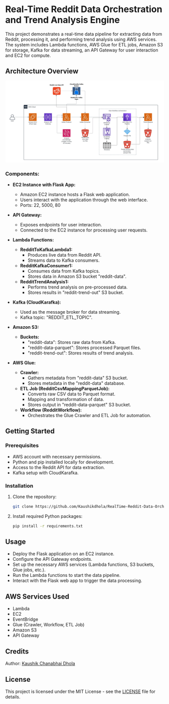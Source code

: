 # Real-Time Reddit Data Orchestration and Trend Analysis Engine

This project demonstrates a real-time data pipeline for extracting data from Reddit, processing it, and performing trend analysis using AWS services. The system includes Lambda functions, AWS Glue for ETL jobs, Amazon S3 for storage, Kafka for data streaming, an API Gateway for user interaction and EC2 for compute.

## Architecture Overview

![AWS Architecture Diagram](architecture/DATA_PIPELINE_AWS_ARCHITECTURE.jpeg)

### Components:

- **EC2 Instance with Flask App:**
  - Amazon EC2 instance hosts a Flask web application.
  - Users interact with the application through the web interface.
  - Ports: 22, 5000, 80
  
- **API Gateway:**
  - Exposes endpoints for user interaction.
  - Connected to the EC2 instance for processing user requests.

- **Lambda Functions:**
  - **RedditToKafkaLambda1:**
    - Produces live data from Reddit API.
    - Streams data to Kafka consumers.
  - **RedditKafkaConsumer1:**
    - Consumes data from Kafka topics.
    - Stores data in Amazon S3 bucket "reddit-data".
  - **RedditTrendAnalysis1:**
    - Performs trend analysis on pre-processed data.
    - Stores results in "reddit-trend-out" S3 bucket.

- **Kafka (CloudKarafka):**
  - Used as the message broker for data streaming.
  - Kafka topic: "REDDIT_ETL_TOPIC".

- **Amazon S3:**
  - **Buckets:**
    - "reddit-data": Stores raw data from Kafka.
    - "reddit-data-parquet": Stores processed Parquet files.
    - "reddit-trend-out": Stores results of trend analysis.

- **AWS Glue:**
  - **Crawler:**
    - Gathers metadata from "reddit-data" S3 bucket.
    - Stores metadata in the "reddit-data" database.
  - **ETL Job (RedditCsvMappingParquetJob):**
    - Converts raw CSV data to Parquet format.
    - Mapping and transformation of data.
    - Stores output in "reddit-data-parquet" S3 bucket.
  - **Workflow (RedditWorkflow):**
    - Orchestrates the Glue Crawler and ETL Job for automation.

## Getting Started

### Prerequisites

- AWS account with necessary permissions.
- Python and pip installed locally for development.
- Access to the Reddit API for data extraction.
- Kafka setup with CloudKarafka.

### Installation

1. Clone the repository:

   ```bash
   git clone https://github.com/Kaushikdhola/RealTime-Reddit-Data-Orchestration.git

2. Install required Python packages:

    ```bash
    pip install -r requirements.txt

## Usage
 - Deploy the Flask application on an EC2 instance.
 - Configure the API Gateway endpoints.
 - Set up the necessary AWS services (Lambda functions, S3 buckets, Glue jobs, etc.).
 - Run the Lambda functions to start the data pipeline.
 - Interact with the Flask web app to trigger the data processing.

## AWS Services Used
 - Lambda
 - EC2
 - EventBridge
 - Glue (Crawler, Workflow, ETL Job)
 - Amazon S3
 - API Gateway

## Credits 
 Author: [Kaushik Chanabhai Dhola](https://github.com/Kaushikdhola)

## License
This project is licensed under the MIT License - see the [LICENSE](LICENSE) file for details.